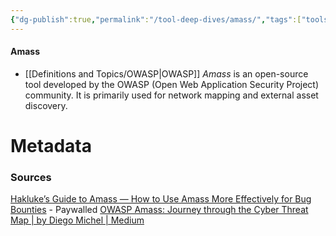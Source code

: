 ```yaml
---
{"dg-publish":true,"permalink":"/tool-deep-dives/amass/","tags":["tools_soc"]}
---
```


#### Amass
- [[Definitions and Topics/OWASP\|OWASP]] *Amass* is an open-source tool developed by the OWASP (Open Web Application Security Project) community. It is primarily used for network mapping and external asset discovery.






# Metadata

### Sources
[Hakluke’s Guide to Amass — How to Use Amass More Effectively for Bug Bounties](https://hakluke.medium.com/haklukes-guide-to-amass-how-to-use-amass-more-effectively-for-bug-bounties-7c37570b83f7) - Paywalled
[OWASP Amass: Journey through the Cyber Threat Map | by Diego Michel | Medium](https://medium.com/@digomic_88027/owasp-amass-journey-through-the-cyber-threat-map-ce785d386873)